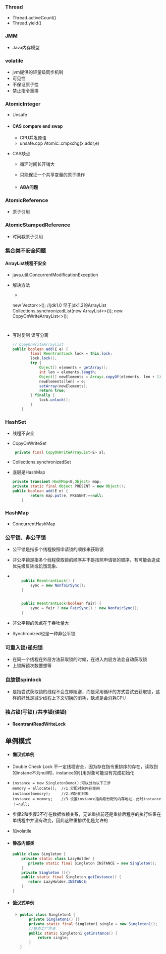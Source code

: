 ### Thread

- Thread.activeCount()
- Thread.yield()

### JMM

- Java内存模型

### volatile

  - jvm提供的轻量级同步机制
  - 可见性
  - 不保证原子性
  - 禁止指令重排



### AtomicInteger

- Unsafe

- #### CAS   compare and swap  

  - CPU并发原语
  - unsafe.cpp  Atomic::cmpxchg(x,addr,e)
  
- CAS缺点

  - 循环时间长开销大

  - 只能保证一个共享变量的原子操作

  - #### ABA问题

### AtomicReference

- 原子引用

### AtomicStampedReference

- 时间戳原子引用



### 集合类不安全问题

#### ArrayList线程不安全

- java.util.ConcurrentModificationException

- 解决方法

  - ```java
  new Vector<>();   //jdk1.0  早于jdk1.2的ArrayList
    Collections.synchronizedList(new ArrayList<>());
    new CopyOnWriteArrayList<>();
    ```
  

- 写时复制  读写分离

  ```java
  // CopyOnWriteArraylist 
  public boolean add(E e) {
          final ReentrantLock lock = this.lock;
          lock.lock();
          try {
              Object[] elements = getArray();
              int len = elements.length;
              Object[] newElements = Arrays.copyOf(elements, len + 1);
              newElements[len] = e;
              setArray(newElements);
              return true;
          } finally {
              lock.unlock();
          }
      }
  ```



### HashSet

- 线程不安全

- CopyOnWriteSet

  ```java
   private final CopyOnWriteArrayList<E> al;
  ```

  

- Collections.synchronizedSet

- 底层是HashMap

  ```java
  private transient HashMap<E,Object> map;
  private static final Object PRESENT = new Object(); 
  public boolean add(E e) {
          return map.put(e, PRESENT)==null;
      }
  ```

### HashMap

- ConcurrentHashMap



### 公平锁、非公平锁

- 公平锁是指多个线程按照申请锁的顺序来获取锁

- 非公平锁是指多个线程获取锁的顺序并不是按照申请锁的顺序，有可能会造成优先级反转或饥饿现象、

- ```java
  
      public ReentrantLock() {
          sync = new NonfairSync();
      }
  
     
      public ReentrantLock(boolean fair) {
          sync = fair ? new FairSync() : new NonfairSync();
      }
  ```

- 非公平锁的优点在于吞吐量大

- Synchronized也是一种非公平锁

### 可重入锁/递归锁

- 在同一个线程在外层方法获取锁的时候，在进入内层方法会自动获取锁
-  上锁解锁次数要想等

### 自旋锁spinlock

- 是指尝试获取锁的线程不会立即阻塞，而是采用循环的方式尝试去获取锁，这样的好处是减少线程上下文切换的消耗，缺点是会消耗CPU

### 独占锁(写锁) /共享锁(读锁)

- #### ReentrantReadWriteLock



## 单例模式

- #### 懒汉式单例

- Double Check Lock 不一定线程安全，因为存在指令重排序的存在，读取到的instane不为null时，instance的引用对象可能没有完成初始化

- ```
  instance = new SingletonDemo();可以分为以下三步
  memory = allocate();  //1.分配对象内存空间
  instance(memory);     //2.初始化对象
  instance = memory;    //3.设置instance指向刚分配的内存地址，此时instance ！=null;
  ```

- 步骤2和步骤3不存在数据依赖关系，无论重排前还是重排后程序的执行结果在单线程中并没有改变，因此这种重排优化是允许的

- 加volatile

- #### 静态内部类

  ```java
  public class Singleton {    
      private static class LazyHolder {    
         private static final Singleton INSTANCE = new Singleton();    
      }    
      private Singleton (){}    
      public static final Singleton getInstance() {    
         return LazyHolder.INSTANCE;    
      }    
  } 
  ```

  

- #### 饿汉式单例

  - ```java
    public class Singleton1 {  
        private Singleton1() {}  
        private static final Singleton1 single = new Singleton1();  
        //静态工厂方法   
        public static Singleton1 getInstance() {  
            return single;  
        }  
    }
    ```

    
